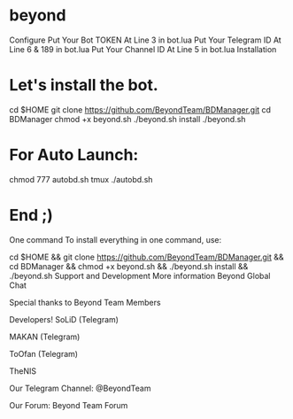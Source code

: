 # beyond
Configure
Put Your Bot TOKEN At Line 3 in bot.lua
Put Your Telegram ID At Line 6 & 189 in bot.lua
Put Your Channel ID At Line 5 in bot.lua
Installation
# Let's install the bot.
cd $HOME
git clone https://github.com/BeyondTeam/BDManager.git
cd BDManager
chmod +x beyond.sh
./beyond.sh install
./beyond.sh 


# For Auto Launch:
chmod 777 autobd.sh
tmux
./autobd.sh
# End ;)
One command
To install everything in one command, use:

cd $HOME && git clone https://github.com/BeyondTeam/BDManager.git && cd BDManager && chmod +x beyond.sh && ./beyond.sh install && ./beyond.sh
Support and Development
More information Beyond Global Chat

Special thanks to
Beyond Team Members

Developers!
SoLiD (Telegram)

MAKAN (Telegram)

ToOfan (Telegram)

TheNIS

Our Telegram Channel:
@BeyondTeam

Our Forum:
Beyond Team Forum
